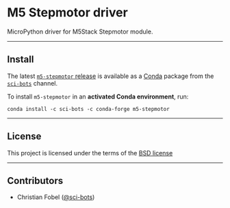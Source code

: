 # M5 Stepmotor driver #

MicroPython driver for M5Stack Stepmotor module.

-------------------------------------------------------------------------------

Install
-------

The latest [`m5-stepmotor` release][1] is available as a
[Conda][2] package from the [`sci-bots`][2] channel.

To install `m5-stepmotor` in an **activated Conda environment**, run:

    conda install -c sci-bots -c conda-forge m5-stepmotor

-------------------------------------------------------------------------------

License
-------

This project is licensed under the terms of the [BSD license](/LICENSE.md)

-------------------------------------------------------------------------------

Contributors
------------

 - Christian Fobel ([@sci-bots](https://github.com/sci-bots))


[1]: https://github.com/sci-bots/m5-stepmotor
[2]: https://anaconda.org/sci-bots/m5-stepmotor
